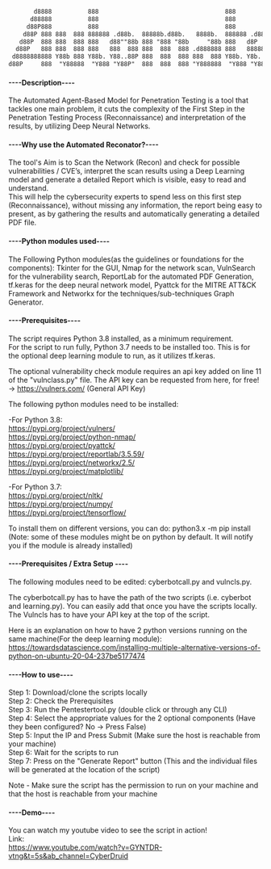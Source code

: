 ```html
       d8888          888                                   888                 888      8888888b.                                             888                    
      d88888          888                                   888                 888      888   Y88b                                            888                    
     d88P888          888                                   888                 888      888    888                                            888                    
    d88P 888 888  888 888888 .d88b.  88888b.d88b.   8888b.  888888 .d88b.   .d88888      888   d88P .d88b.   .d8888b .d88b.  88888b.   8888b.  888888 .d88b.  888d888 
   d88P  888 888  888 888   d88""88b 888 "888 "88b     "88b 888   d8P  Y8b d88" 888      8888888P" d8P  Y8b d88P"   d88""88b 888 "88b     "88b 888   d88""88b 888P"   
  d88P   888 888  888 888   888  888 888  888  888 .d888888 888   88888888 888  888      888 T88b  88888888 888     888  888 888  888 .d888888 888   888  888 888     
 d8888888888 Y88b 888 Y88b. Y88..88P 888  888  888 888  888 Y88b. Y8b.     Y88b 888      888  T88b Y8b.     Y88b.   Y88..88P 888  888 888  888 Y88b. Y88..88P 888     
d88P     888  "Y88888  "Y888 "Y88P"  888  888  888 "Y888888  "Y888 "Y8888   "Y88888      888   T88b "Y8888   "Y8888P "Y88P"  888  888 "Y888888  "Y888 "Y88P"  888     
```                                                                                                                                                                     
                  

           
           
#### ----Description---- ####

The Automated Agent-Based Model for Penetration Testing is a tool that tackles one main problem, it cuts the complexity of the First Step in the Penetration Testing Process 
(Reconnaissance) and interpretation of the results, by utilizing Deep Neural Networks.

#### ----Why use the Automated Reconator?---- ####

The tool's Aim is to Scan the Network (Recon) and check for possible vulnerabilities / CVE’s, interpret the scan results using a Deep Learning model and generate a detailed Report which is visible, easy to read and understand.        
This will help the cybersecurity experts to spend less on this first step (Reconnaissance), without missing any information, the report being easy to present, as by gathering the results and automatically generating a detailed PDF file. 

#### ----Python modules used---- ####

The Following Python modules(as the guidelines or foundations for the components): Tkinter for the GUI, Nmap for the network scan, VulnSearch for the vulnerability search, ReportLab for 
the automated PDF Generation, tf.keras for the deep neural network model, Pyattck for the MITRE ATT&CK Framework and Networkx for the techniques/sub-techniques Graph Generator.

#### ----Prerequisites---- ####
                                                                                                                                                                      
The script requires Python 3.8 installed, as a minimum requirement.          
For the script to run fully, Python 3.7 needs to be installed too. This is for the optional deep learning module to run, as it utilizes tf.keras.

The optional vulnerability check module requires an api key added on line 11 of the "vulnclass.py" file. 
The API key can be requested from here, for free! -> https://vulners.com/ (General API Key) 
    
The following python modules need to be installed:     
    
-For Python 3.8:     
https://pypi.org/project/vulners/    
https://pypi.org/project/python-nmap/    
https://pypi.org/project/pyattck/    
https://pypi.org/project/reportlab/3.5.59/    
https://pypi.org/project/networkx/2.5/    
https://pypi.org/project/matplotlib/    
     
-For Python 3.7:    
https://pypi.org/project/nltk/    
https://pypi.org/project/numpy/    
https://pypi.org/project/tensorflow/    

To install them on different versions, you can do: python3.x -m pip install <package name> 
(Note: some of these modules might be on python by default. It will notify you if the module is already installed) 

#### ----Prerequisites / Extra Setup ---- ####
The following modules need to be edited: cyberbotcall.py and vulncls.py. 

The cyberbotcall.py has to have the path of the two scripts (i.e. cyberbot and learning.py). You can easily add that once you have the scripts locally.
The Vulncls has to have your API key at the top of the script. 

Here is an explanation on how to have 2 python versions running on the same machine(For the deep learning module): 
https://towardsdatascience.com/installing-multiple-alternative-versions-of-python-on-ubuntu-20-04-237be5177474

#### ----How to use---- ####

Step 1: Download/clone the scripts locally                             
Step 2: Check the Prerequisites                     
Step 3: Run the Pentestertool.py (double click or through any CLI)                           
Step 4: Select the appropriate values for the 2 optional components (Have they been configured? No -> Press False)            
Step 5: Input the IP and Press Submit (Make sure the host is reachable from your machine)             
Step 6: Wait for the scripts to run              
Step 7: Press on the "Generate Report" button (This and the individual files will be generated at the location of the script)                  
       
Note - Make sure the script has the permission to run on your machine and that the host is reachable from your machine     


#### ----Demo---- ####
You can watch my youtube video to see the script in action!        
Link:          
https://www.youtube.com/watch?v=GYNTDR-vtng&t=5s&ab_channel=CyberDruid
